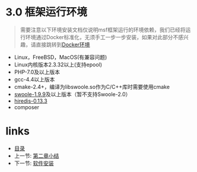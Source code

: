 # 3.0 框架运行环境

> 需要注意以下环境安装文档仅说明msf框架运行的环境依赖，我们已经将运行环境通过Docker标准化，无须手工一步一步安装，如果对此部分不感兴趣，请直接跳转到[Docker环境](#docker环境)

- Linux，FreeBSD，MacOS(有兼容问题)
- Linux内核版本2.3.32以上(支持epool)
- PHP-7.0及以上版本
- gcc-4.4以上版本
- cmake-2.4+，编译为libswoole.so作为C/C++库时需要使用cmake
- [swoole-1.9.9](http://ops-packages.camera360.com/soft/swoole-1.9.9.tar.gz)及以上版本（暂不支持Swoole-2.0）
- [hiredis-0.13.3](https://github.com/pinguo-xudianyang/hiredis)
- composer

# links
  * [目录](<preface-目录.md>)
  * 上一节: [第二章小结](<02.6-小结.md>)
  * 下一节: [软件安装](<03.1-软件安装.md>)